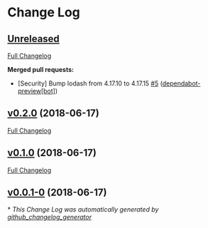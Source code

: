 # Change Log

## [Unreleased](https://github.com/crijke/feathers-envhelpers/tree/HEAD)

[Full Changelog](https://github.com/crijke/feathers-envhelpers/compare/v0.2.0...HEAD)

**Merged pull requests:**

- \[Security\] Bump lodash from 4.17.10 to 4.17.15 [\#5](https://github.com/crijke/feathers-envhelpers/pull/5) ([dependabot-preview[bot]](https://github.com/apps/dependabot-preview))

## [v0.2.0](https://github.com/crijke/feathers-envhelpers/tree/v0.2.0) (2018-06-17)
[Full Changelog](https://github.com/crijke/feathers-envhelpers/compare/v0.1.0...v0.2.0)

## [v0.1.0](https://github.com/crijke/feathers-envhelpers/tree/v0.1.0) (2018-06-17)
[Full Changelog](https://github.com/crijke/feathers-envhelpers/compare/v0.0.1-0...v0.1.0)

## [v0.0.1-0](https://github.com/crijke/feathers-envhelpers/tree/v0.0.1-0) (2018-06-17)


\* *This Change Log was automatically generated by [github_changelog_generator](https://github.com/skywinder/Github-Changelog-Generator)*